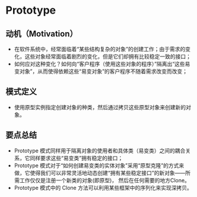 # Prototype

## 动机（Motivation）

- 在软件系统中，经常面临着“某些结构复杂的对象”的创建工作；由于需求的变化，这些对象经常面临着剧烈的变化，但是它们却拥有比较稳定一致的接口；
- 如何应对这种变化？如何向“客户程序（使用这些对象的程序）”隔离出“这些易变对象”，从而使得依赖这些“易变对象”的客户程序不随着需求改变而改变；

## 模式定义

- 使用原型实例指定创建对象的种类，然后通过拷贝这些原型对象来创建新的对象。

## 要点总结

- Prototype 模式同样用于隔离对象的使用者和具体类（易变类）之间的耦合关系，它同样要求这些“易变类”拥有稳定的接口；
- Prototype 模式对于“如何创建易变类的实体对象”采用“原型克隆”的方式来做，它使得我们可以非常灵活地动态创建“拥有某些稳定接口”的新对象——所需工作仅仅是注册一个新类的对象(即原型)， 然后在任何需要的地方Clone。
- Prototype 模式中的 Clone 方法可以利用某些框架中的序列化来实现深拷贝。

